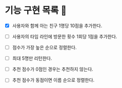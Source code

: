 # 기능 구현 목록 🌈

- [x] 사용자와 함께 아는 친구 1명당 10점을 추가한다.

- [ ] 사용자의 타임 라인에 방문한 횟수 1회당 1점을 추가한다.

- [ ] 점수가 가장 높은 순으로 정렬한다.

- [ ] 최대 5명만 리턴한다.

- [ ] 추천 점수가 0점인 경우는 추천하지 않는다.

- [ ] 추천 점수가 동점이면 이름 순으로 정렬한다.
